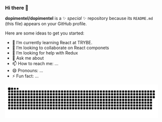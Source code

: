 ### Hi there 👋


**dopimentel/dopimentel** is a ✨ _special_ ✨ repository because its `README.md` (this file) appears on your GitHub profile.

Here are some ideas to get you started:

- 🌱 I’m currently learning React at TRYBE.
- 👯 I’m looking to collaborate on React componets
- 🤔 I’m looking for help with Redux
- 💬 Ask me about 
- 📫 How to reach me: ...
- 😄 Pronouns: ...
- ⚡ Fun fact: ...

  
<picture>
  <source media="(prefers-color-scheme: dark)" srcset="https://raw.githubusercontent.com/dopimentel/dopimentel/output/github-contribution-grid-snake-dark.svg">
  <source media="(prefers-color-scheme: light)" srcset="https://raw.githubusercontent.com/dopimentel/dopimentel/output/github-contribution-grid-snake.svg">
  <img alt="github contribution grid snake animation" src="https://raw.githubusercontent.com/dopimentel/dopimentel/output/github-contribution-grid-snake.svg">
</picture>
